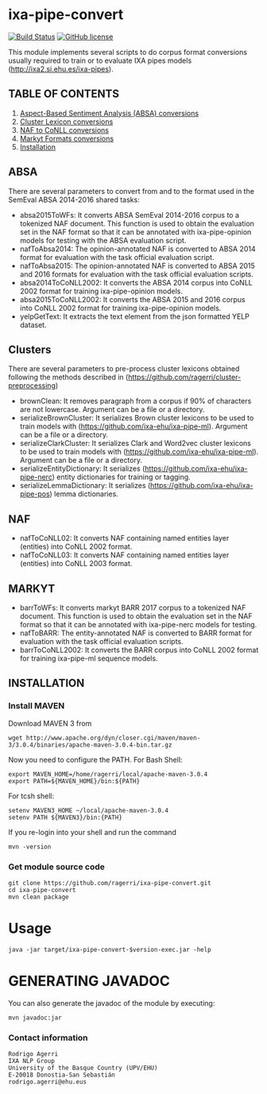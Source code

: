 
ixa-pipe-convert
=================

[![Build Status](https://travis-ci.org/ragerri/ixa-pipe-convert.svg?branch=master)](https://travis-ci.org/ragerri/ixa-pipe-convert)
[![GitHub license](https://img.shields.io/badge/license-Apache%202-blue.svg)](https://raw.githubusercontent.com/apache/opennlp/master/LICENSE)

This module implements several scripts to do corpus format conversions usually required to train
or to evaluate IXA pipes models (http://ixa2.si.ehu.es/ixa-pipes).

## TABLE OF CONTENTS

1. [Aspect-Based Sentiment Analysis (ABSA) conversions](#absa)
2. [Cluster Lexicon conversions](#clusters)
3. [NAF to CoNLL conversions](#naf)
4. [Markyt Formats conversions](#markyt)
5. [Installation](#installation)

## ABSA

There are several parameters to convert from and to the format used in the SemEval ABSA 2014-2016 shared tasks:

+ absa2015ToWFs: It converts ABSA SemEval 2014-2016 corpus to a tokenized NAF document. This function is used to obtain the evaluation set in the NAF format so that it can be annotated with ixa-pipe-opinion models for testing with the ABSA evaluation script.
+ nafToAbsa2014: The opinion-annotated NAF is converted to ABSA 2014 format for evaluation with the task official evaluation script.
+ nafToAbsa2015: The opinion-annotated NAF is converted to ABSA 2015 and 2016 formats for evaluation with the task official evaluation scripts.
+ absa2014ToCoNLL2002: It converts the ABSA 2014 corpus into CoNLL 2002 format for training ixa-pipe-opinion models.
+ absa2015ToCoNLL2002: It converts the ABSA 2015 and 2016 corpus into CoNLL 2002 format for training ixa-pipe-opinion models.
+ yelpGetText: It extracts the text element from the json formatted YELP dataset.

## Clusters

There are several parameters to pre-process cluster lexicons obtained following the methods described in (https://github.com/ragerri/cluster-preprocessing)

+ brownClean: It removes paragraph from a corpus if 90% of characters are not lowercase. Argument can be a file or a directory.
+ serializeBrownCluster: It serializes Brown cluster lexicons to be used to train models with (https://github.com/ixa-ehu/ixa-pipe-ml). Argument can be a file or a directory.
+ serializeClarkCluster: It serializes Clark and Word2vec cluster lexicons to be used to train models with  (https://github.com/ixa-ehu/ixa-pipe-ml). Argument can be a file or a directory.
+ serializeEntityDictionary: It serializes (https://github.com/ixa-ehu/ixa-pipe-nerc) entity dictionaries for training or tagging.
+ serializeLemmaDictionary: It serializes (https://github.com/ixa-ehu/ixa-pipe-pos) lemma dictionaries.

## NAF

+ nafToCoNLL02: It converts NAF containing named entities layer (entities) into CoNLL 2002 format.
+ nafToCoNLL03: It converts NAF containing named entities layer (entities) into CoNLL 2003 format.

## MARKYT

+ barrToWFs: It converts markyt BARR 2017 corpus to a tokenized NAF document. This function is used to obtain the evaluation set in the NAF format so that it can be annotated with ixa-pipe-nerc models for testing.
+ nafToBARR: The entity-annotated NAF is converted to BARR format for evaluation with the task official evaluation scripts.
+ barrToCoNLL2002: It converts the BARR corpus into CoNLL 2002 format for training ixa-pipe-ml sequence models.

## INSTALLATION

### Install MAVEN

Download MAVEN 3 from

````shell
wget http://www.apache.org/dyn/closer.cgi/maven/maven-3/3.0.4/binaries/apache-maven-3.0.4-bin.tar.gz
````

Now you need to configure the PATH. For Bash Shell:

````shell
export MAVEN_HOME=/home/ragerri/local/apache-maven-3.0.4
export PATH=${MAVEN_HOME}/bin:${PATH}
````

For tcsh shell:

````shell
setenv MAVEN3_HOME ~/local/apache-maven-3.0.4
setenv PATH ${MAVEN3}/bin:{PATH}
````

If you re-login into your shell and run the command

````shell
mvn -version
````

### Get module source code

````shell
git clone https://github.com/ragerri/ixa-pipe-convert.git
cd ixa-pipe-convert
mvn clean package
````

# Usage

````shell
java -jar target/ixa-pipe-convert-$version-exec.jar -help
````

# GENERATING JAVADOC

You can also generate the javadoc of the module by executing:

````shell
mvn javadoc:jar
````

### Contact information

````shell
Rodrigo Agerri
IXA NLP Group
University of the Basque Country (UPV/EHU)
E-20018 Donostia-San Sebastián
rodrigo.agerri@ehu.eus
````

